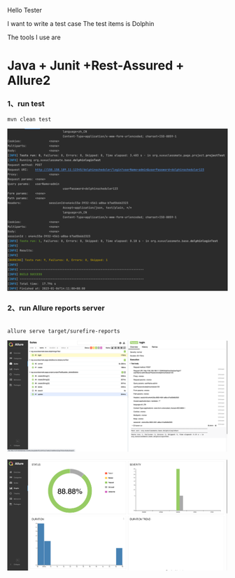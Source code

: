Hello Tester

I want to write a test case
The test items is Dolphin


The tools I use are


# Java + Junit +Rest-Assured + Allure2

### 1、run test
```shell
mvn clean test
```

![img.png](.readme/run.png)

### 2、run Allure reports server
```shell

allure serve target/surefire-reports

```
![img_2.png](.readme/allure1.png)

![img_1.png](.readme/allure2.png)